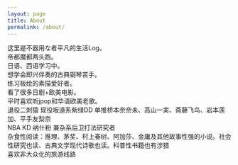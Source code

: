 ```yaml
---
layout: page
title: About
permalink: /about/
---
```


这里是不器用な者平凡的生活Log。        
帝都魔都两头跑。   
日语、西语学习中。   
想学会即兴伴奏的古典钢琴苦手。    
练习板绘的素描爱好者。   
看了很多日剧+欧美电影。    
平时喜欢听jpop和华语欧美老歌。    
退役二刺猿 现役坂道系紫绿DD 单推桥本奈奈未、高山一実、斋藤飞鸟、岩本莲加、平手友梨奈    
NBA KD 纳什粉 兼杂系后卫打法研究者    
杂食性阅读：推理、茅奖、村上春树、阿加莎、金庸及其他故事性强的小说。社会性研究也读、古典文学现代诗歌也读。科普性书籍也有涉猎   
喜欢非大众化的旅游线路

